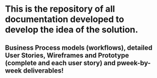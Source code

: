 # This is the repository of all documentation developed to develop the idea of the solution.
## Business Process models (workflows), detailed User Stories, Wireframes and Prototype (complete and each user story) and pweek-by-week deliverables!
